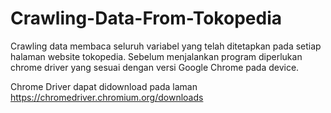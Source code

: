 # Crawling-Data-From-Tokopedia

Crawling data membaca seluruh variabel yang telah ditetapkan pada setiap halaman website tokopedia. Sebelum menjalankan program diperlukan chrome driver yang sesuai dengan versi Google Chrome pada device. 

Chrome Driver dapat didownload pada laman https://chromedriver.chromium.org/downloads
